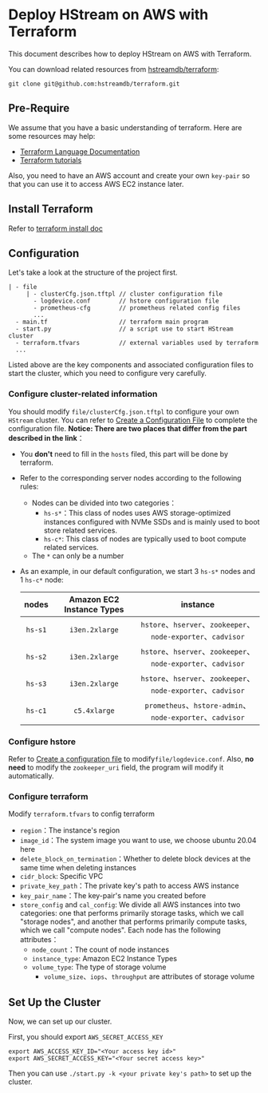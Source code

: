 # Deploy HStream on AWS with Terraform

This document describes how to deploy HStream on AWS with Terraform.

You can download related resources from
[hstreamdb/terraform](https://github.com/hstreamdb/terraform):

```shell
git clone git@github.com:hstreamdb/terraform.git
```

## Pre-Require

We assume that you have a basic understanding of terraform. Here are some
resources may help:

- [Terraform Language Documentation](https://www.terraform.io/language)
- [Terraform tutorials](https://learn.hashicorp.com/terraform?utm_source=terraform_io)

Also, you need to have an AWS account and create your own `key-pair` so that you
can use it to access AWS EC2 instance later.

## Install Terraform

Refer to
[terraform install doc](https://learn.hashicorp.com/tutorials/terraform/install-cli)

## Configuration

Let's take a look at the structure of the project first.

```
| - file
     | - clusterCfg.json.tftpl // cluster configuration file
       - logdevice.conf        // hstore configuration file
       - prometheus-cfg        // prometheus related config files
       ...
  - main.tf                    // terraform main program
  - start.py                   // a script use to start HStream cluster
  - terraform.tfvars           // external variables used by terraform
  ...
```

Listed above are the key components and associated configuration files to start
the cluster, which you need to configure very carefully.

### Configure cluster-related information

You should modify `file/clusterCfg.json.tftpl` to configure your own `HStream`
cluster. You can refer to
[Create a Configuration File](https://hstream.io/docs/en/latest/deployment/quick-deploy-ssh.html#create-a-configuration-file)
to complete the configuration file. **Notice: There are two places that differ
from the part described in the link**：

- You **don't** need to fill in the `hosts` filed, this part will be done by
  terraform.

- Refer to the corresponding server nodes according to the following rules:

  - Nodes can be divided into two categories：
    - `hs-s*`：This class of nodes uses AWS storage-optimized instances
      configured with NVMe SSDs and is mainly used to boot store related
      services.
    - `hs-c*`: This class of nodes are typically used to boot compute related
      services.
  - The `*` can only be a number

- As an example, in our default configuration, we start 3 `hs-s*` nodes and 1
  `hs-c*` node:

  |  nodes  | Amazon EC2 Instance Types |                           instance                            |
  | :-----: | :-----------------------: | :-----------------------------------------------------------: |
  | `hs-s1` |      `i3en.2xlarge`       | `hstore`、`hserver`、`zookeeper`、`node-exporter`、`cadvisor` |
  | `hs-s2` |      `i3en.2xlarge`       | `hstore`、`hserver`、`zookeeper`、`node-exporter`、`cadvisor` |
  | `hs-s3` |      `i3en.2xlarge`       | `hstore`、`hserver`、`zookeeper`、`node-exporter`、`cadvisor` |
  | `hs-c1` |       `c5.4xlarge`        |   `prometheus`、`hstore-admin`、`node-exporter`、`cadvisor`   |

### Configure hstore

Refer to
[Create a configuration file](https://hstream.io/docs/en/latest/deployment/deploy-docker.html#create-a-configuration-file)
to modify`file/logdevice.conf`. Also, **no need** to modify the `zookeeper_uri`
field, the program will modify it automatically.

### Configure terraform

Modify `terraform.tfvars` to config terraform

- `region`：The instance's region
- `image_id`：The system image you want to use, we choose ubuntu 20.04 here
- `delete_block_on_termination`：Whether to delete block devices at the same
  time when deleting instances
- `cidr_block`: Specific VPC
- `private_key_path`：The private key's path to access AWS instance
- `key_pair_name`：The key-pair's name you created before
- `store_config` and `cal_config`: We divide all AWS instances into two
  categories: one that performs primarily storage tasks, which we call "storage
  nodes", and another that performs primarily compute tasks, which we call
  "compute nodes". Each node has the following attributes：
  - `node_count`：The count of node instances
  - `instance_type`: Amazon EC2 Instance Types
  - `volume_type`: The type of storage volume
    - `volume_size`、`iops`、`throughput` are attributes of storage volume

## Set Up the Cluster

Now, we can set up our cluster.

First, you should export `AWS_SECRET_ACCESS_KEY`

```shell
export AWS_ACCESS_KEY_ID="<Your access key id>"
export AWS_SECRET_ACCESS_KEY="<Your secret access key>"
```

Then you can use `./start.py -k <your private key's path>` to set up the
cluster.

